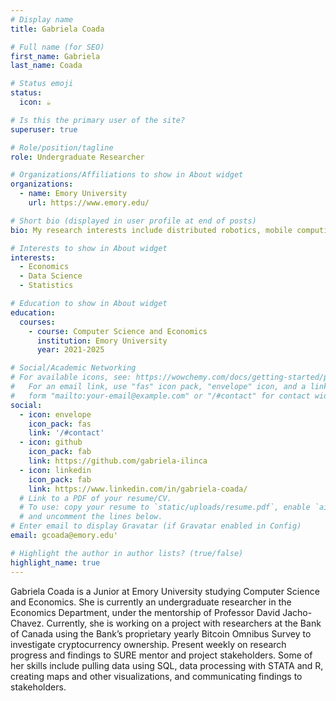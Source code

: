 ```yaml
---
# Display name
title: Gabriela Coada

# Full name (for SEO)
first_name: Gabriela
last_name: Coada

# Status emoji
status:
  icon: ☕️

# Is this the primary user of the site?
superuser: true

# Role/position/tagline
role: Undergraduate Researcher

# Organizations/Affiliations to show in About widget
organizations:
  - name: Emory University
    url: https://www.emory.edu/

# Short bio (displayed in user profile at end of posts)
bio: My research interests include distributed robotics, mobile computing and programmable matter.

# Interests to show in About widget
interests:
  - Economics
  - Data Science
  - Statistics

# Education to show in About widget
education:
  courses:
    - course: Computer Science and Economics
      institution: Emory University
      year: 2021-2025

# Social/Academic Networking
# For available icons, see: https://wowchemy.com/docs/getting-started/page-builder/#icons
#   For an email link, use "fas" icon pack, "envelope" icon, and a link in the
#   form "mailto:your-email@example.com" or "/#contact" for contact widget.
social:
  - icon: envelope
    icon_pack: fas
    link: '/#contact'
  - icon: github
    icon_pack: fab
    link: https://github.com/gabriela-ilinca
  - icon: linkedin
    icon_pack: fab
    link: https://www.linkedin.com/in/gabriela-coada/
  # Link to a PDF of your resume/CV.
  # To use: copy your resume to `static/uploads/resume.pdf`, enable `ai` icons in `params.yaml`,
  # and uncomment the lines below.
# Enter email to display Gravatar (if Gravatar enabled in Config)
email: gcoada@emory.edu'

# Highlight the author in author lists? (true/false)
highlight_name: true
---
```

Gabriela Coada is a Junior at Emory University studying Computer Science and Economics. She is currently an undergraduate researcher in the Economics Department, under the mentorship of Professor David Jacho-Chavez. Currently, she is working on a project with researchers at the Bank of Canada using the Bank’s proprietary yearly Bitcoin Omnibus Survey to investigate cryptocurrency ownership. Present weekly on research progress and findings to SURE mentor and project stakeholders. Some of her skills include pulling data using SQL, data processing with STATA and R, creating maps and other visualizations, and communicating findings to stakeholders.